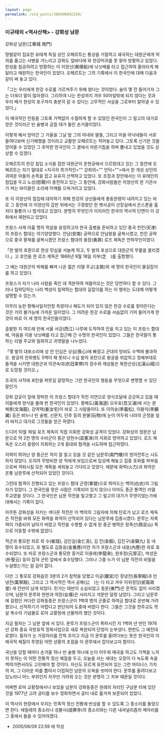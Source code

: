 ```yaml
---
layout: page
permalink: /old_posts/200506092259/
---
```


### 이규태의 &lt;역사산책&gt; - 강화성 남문

강화성 남문(江華城 南門)
 

   땅벌같이 집요한 유태계 독일 상인 오페르트는 통상을 거절하고 쇄국하는 대원군에게 악의를 품고는 사병을 거느리고 강화도 앞바다에 와 한강어귀를 못 찾아 방황하고 있었다. 한성을 침공하려고 방황하는 이 이양선(異樣船)에 낚싯배를 타고 접근하여 올라타게 해달라고 애원하는 한국인이 있었다. 오페르트는 그의 기록에서 이 한국인에 대해 다음과 같이 써 놓고 있다.

   「그는 우리에게 한강 수로를 가르쳐주기 위해 왔다는 것이었다. 술이 몇 잔 들어가자 그는 더욱더 말이 많아졌다. 그리하여 나는 한성까지 겨우 50마일밖에 되지 않다는 것과 우리 배가 한성의 포구까지 충분히 갈 수 있다는 고무적인 사실을 그로부터 알아낼 수 있었다.」

   이 매국적인 언동을 그토록 가책없이 수월하게 할 수 있었던 한국인이 그 밀고의 대가로 얻은 것이라곤 빈 술병과 금칠 태가 둘린 손거울이었다.

   이렇게 해서 얻어간 그 거울을 그날 밤 그의 아내와 딸들, 그리고 마을 아낙네들이 서로 들여다보며 신기해했을 것이라고 교활한 오페르트는 적어놓고 있다. 그토록 신기한 것을 얻어올 수 있었던 그 추악한 한국인이 그 곁에서 마른기침을 하며 뽐내고 있었을 것도 상상할 수 있겠다.

   오페르트의 한강 침입 소식을 접한 대원군이 운현궁에서 으르렁대고 있는 그 동안에 오페르트는 자기 말대로 <지극히 목가적인="" 강화의="" 언덕="">에서 한 개성 상인의 귀여운 아들의 손목을 잡고 유유히 산책하고 있었다. 또 조정과 장안에서는 이 유태인의 침입을 두고 노성(怒聲)이 충천하고 있는 그 동안에, 강화사람들은 이양선의 한 기관사가 켜는 바이올린 소리에 어깨를 으쓱거리고 있었다.

   또 이 이양선의 침입에 대처하기 위해 한강의 상선들에게 총동원령이 내려지고 있는 바로 그 동안에 이 이양선의 갑판 위에서는 구경왔던 한 뱃사공이 선장실에서 은스푼을 훔치다 들통이 나 법석대고 있었다. 분명히 무엇인가 이지러진 한국의 역사적 단면이 이 강화에서 재현되고 있었다.

   프랑스 사제 아홉 명의 학살을 응징하고자 한국 출병을 준비하고 있던 중국 천진(天津)의 프랑스 함대는 의기양양했다. 안남(安南) 공략으로 안남왕을 굴복시켰고, 천진 공략으로 중국 황제를 굴복시켰던 프랑스 함대의 용장(勇將) 로즈 제독은 안하무인이었다.

   「한 발의 포환으로 한성 민심을 서늘케 하고, 두 발의 포성으로 대원군의 무릎을 꿇리겠다.」고 호언을 한 로즈 제독은 1866년 9월 18일 지부(芝　)를 출항했다.

   그 배는 대원군의 박해를 빠져 나온 젊은 리델 주교(主敎)와 세 명의 한국인이 물길잡이를 하고 있었다.

   프랑스가 자기 나라 사람을 죽인 데 격분하여 쳐들어오는 것은 당연하다 할 수 있다. 그러나 침략당하는 나라 백성이 침략하는 함대의 길잡이를 하는 이 행위는 도대체 어떻게 설명할 수 있는가.

   아무리 능한 항해사일지언정 측량이나 해도가 되어 있지 않은 한강 수로를 찾아든다는 것은 거의 불가능에 가까운 일이었다. 그 어려운 한강 수로를 서슴없이 기어 들어가게 한 것이 바로 이 세 명의 한국인들이었다.

   출발한 지 여드레 만에 서울 서강(西江) 나루에 도착하여 진을 치고 있는 이 프랑스 함대에, 야음을 이용 낚싯배를 타고 접근해 간 수명의 한국인이 있었다. 그들은 한국말이 통하는 리델 주교와 밀회하고 귀엣말을 나누었다.

   「몇 발의 대포소리에 성 안 인심은 상심(喪心)에 빠졌고 군대의 방비도 수백에 불과하오. 왕궁의 친위병도 5백이 채 못되니 수십 발의 포탄으로 왕궁을 위압하고 정예부대로 돌격을 시키면 대원군과 의관속대(衣冠束帶)의 장수와 재상들은 북한산성(北漢山城)으로 도망칠 것이오.」

   조국의 사직에 포탄을 퍼붓길 갈망하는 그런 한국인의 행동을 무엇으로 변명할 수 있단 말인가.

   강화 갑곶이 앞에 정박한 이 프랑스 함대가 작전 지연으로 양식조달에 긍긍하고 있을 때 이들에게 양식을 몰래 판 한국인이 있었다. 황해도(黃海道) 오우포(吾又浦)에 사는 문해룡(文海龍), 강여택(姜汝宅)이 바로 그 사람들이다. 또 이의송(李義松), 이붕익(李鵬翼) 등은 비누나 빈 술병, 신문지, 단추 등의 완물(玩物)에 눈이 어두워 나라의 군정을 일러 바치고 대가로 그것들을 얻곤 하였다.

   드디어 10월 16일 로즈 제독이 직접 지휘한 강화성 공격이 있었다. 강화성의 정문은 남문으로 약 2천 명의 수비군이 중군 양헌수(梁憲洙)의 지휘로 방어하고 있었다. 로즈 제독은 오스리 중령이 지휘하는 2개 중대와 협격을 시도하며 접근하였다.

   지략이 뛰어난 양 중군은 적이 잘 알고 있을 것 같은 남문루(南門樓)의 방어전투는 시도하지 않았다. 오히려 무방비한 양 적에게 보임으로써 입성케 해놓고 집중 포화를 퍼부음으로써 격퇴시킬 모든 계획을 세워놓고 기다리고 있었다. 때문에 화력(火力)과 화약은 온통 남문루에 산적되어 있었던 것이다.

   그런데 협격이 진행되고 있는 프랑스 함대 군영(軍營)으로 뛰어드는 백의(白衣)의 그림자가 있었다. 그 한국인을 맞은 사람은 기록되어 있지 않으나 아마도 종군 통역인 리델 주교였을 것이다. 그 한국인은 남문 작전을 밀고했고 그 밀고의 대가가 무엇이었는가에 대해서는 기록이 없다.

   아무튼 강화성을 지키는 색다른 작전은 이 백의의 그림자에 의해 탄로가 났고 로즈 제독은 작전을 바꿔 모든 화력을 화약이 산적되어 있다는 남문루에 집중시켰다. 문루는 자폭력이 가중되어 날아가 버렸고 작전을 수행할 수 없게 된 중군 병력은 정족산(鼎足山) 쪽으로 이동할 수밖에 없었다.

   적군과 통모한 죄로 최 수(崔燧), 김인길(金仁吉), 김 진(金振), 김진구(金鎭九) 등 네 명이 효수되었고, 또 별도로 김중응(金重應)이란 자가 프랑스군과 내응(內應)한 죄로 효수되었다. 또 따로 프랑스군과 통모한 증거로 이용래(李龍來), 원후정(元厚正), 박성운(朴聖云) 등이 잡혀 군민 앞에서 효수당했다. 그러나 그중 누가 이 남문 작전의 비밀을 누설했는가는 알 길이 없다.

   다만 그 통모로 강화읍민 3분의 2가 참학을 당했고 이궁(離宮)인 장녕전(長寧殿)과 만녕전(萬寧殿), 그리고 그 역사적인 객사 공해(公　)는 다 타고 겨우 이위정당(貳衛政堂) 세 칸만이 남게 되었다. 민가는 태반이 소실되었고 동문(東門)은 흔적도 없이 사라졌으며, 남문의 문루와 현판과 여장(女墻)은 사라지고 석문만 덜렁 남았다. 그리고 남문루에 걸렸던 커다란 강화동종은 프랑스군이 1백여 명의 군졸로 하여금 함대로 운반해 가려 했으나, 선적하기가 어렵다고 판단되어 도중에 버렸다 한다. 그들은 그것을 천주교도 학살 복수의 기념물로 로마 교황청에 선물하려 했던 것이다.

   지금 필자는 그 남문 앞에 서 있다. 문루가 프랑스군이 폭파시킨 지 1백여 년 만인 1976년 강화 중요 국방유적 정화사업으로 새로 복원되어 단청이 눈부셨다. 현판도 그 예전대로였다. 필자가 눈 가장자리를 잔뜩 조이고 지금 이 문루를 올려다보는 뜻은 한국인의 이 매국적 체질이 투영된 어떤 상황의 초점을 이 문루에서 잡아보고자 함이다.

   국난을 당할 때마다 손거울 하나 빈 술병 하나에 눈이 어두워 매국을 하고도 가책을 느끼지 못하는 이 어떤 전통적 정신 체질을 두고, 오늘을 사는 세대는 오장이 다 녹도록 속을 썩여가면서라도 고민해야 할 것이다. 자신도 모르게 유전되어 있는 그런 마이너스 가치의 피, 그 더러운 피를 뽑아서 더럽혀진 남문의 오욕을 씻어야 한다. 문루를 올려다보고 있노라니 어느 부위인지 자꾸만 가려워 오는 것은 분명히 그 치부 때문일 것이다.

   어쩌면 로마 교황청에서나 보았을 남문의 강화동종은 원래의 자리인 구남문 터에 있던 것을 1977년 고려 궁터를 보수 정화하면서 궁터 내로 옮겨져 보존되어 있었다.

   이 역사의 현장에서 우리는 민족적 정신 전통에 반성을 할 수 있도록 그 종소리를 들었으면 한다. 에밀레의 종소리나 성불사(成佛寺)의 종소리와는 다른 내셔널리즘의 메아리를 그 종에서 들을 수 있어야겠다.





- 2005/06/09 22:59 에 작성